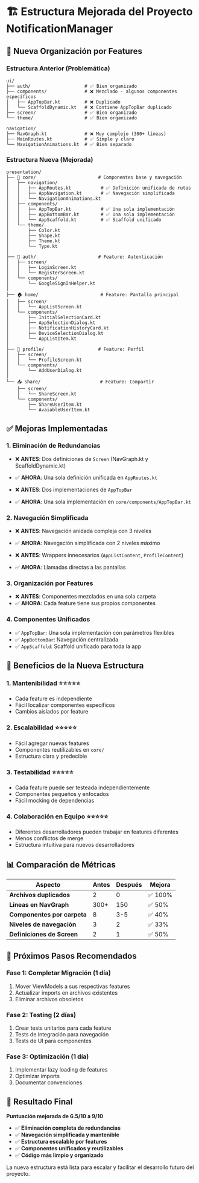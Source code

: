 # 🏗️ Estructura Mejorada del Proyecto NotificationManager

## 📁 Nueva Organización por Features

### **Estructura Anterior (Problemática)**
```
ui/
├── auth/                    # ✅ Bien organizado
├── components/              # ❌ Mezclado - algunos componentes específicos
│   ├── AppTopBar.kt         # ❌ Duplicado
│   └── ScaffoldDynamic.kt   # ❌ Contiene AppTopBar duplicado
├── screen/                  # ✅ Bien organizado
└── theme/                   # ✅ Bien organizado

navigation/
├── NavGraph.kt              # ❌ Muy complejo (300+ líneas)
├── MainRoutes.kt            # ✅ Simple y claro
└── NavigationAnimations.kt  # ✅ Bien separado
```

### **Estructura Nueva (Mejorada)**
```
presentation/
├── 🎯 core/                       # Componentes base y navegación
│   ├── navigation/
│   │   ├── AppRoutes.kt           # ✅ Definición unificada de rutas
│   │   ├── AppNavigation.kt       # ✅ Navegación simplificada
│   │   └── NavigationAnimations.kt
│   ├── components/
│   │   ├── AppTopBar.kt           # ✅ Una sola implementación
│   │   ├── AppBottomBar.kt        # ✅ Una sola implementación
│   │   └── AppScaffold.kt         # ✅ Scaffold unificado
│   └── theme/
│       ├── Color.kt
│       ├── Shape.kt
│       ├── Theme.kt
│       └── Type.kt
│
├── 🔐 auth/                       # Feature: Autenticación
│   ├── screen/
│   │   ├── LoginScreen.kt
│   │   └── RegisterScreen.kt
│   └── components/
│       └── GoogleSignInHelper.kt
│
├── 🏠 home/                       # Feature: Pantalla principal
│   ├── screen/
│   │   └── AppListScreen.kt
│   └── components/
│       ├── InitialSelectionCard.kt
│       ├── AppSelectionDialog.kt
│       ├── NotificationHistoryCard.kt
│       ├── DeviceSelectionDialog.kt
│       └── AppListItem.kt
│
├── 👤 profile/                    # Feature: Perfil
│   ├── screen/
│   │   └── ProfileScreen.kt
│   └── components/
│       └── AddUserDialog.kt
│
└── 📤 share/                      # Feature: Compartir
    ├── screen/
    │   └── ShareScreen.kt
    └── components/
        ├── ShareUserItem.kt
        └── AvaiableUserItem.kt
```

## ✅ **Mejoras Implementadas**

### **1. Eliminación de Redundancias**
- ❌ **ANTES**: Dos definiciones de `Screen` (NavGraph.kt y ScaffoldDynamic.kt)
- ✅ **AHORA**: Una sola definición unificada en `AppRoutes.kt`

- ❌ **ANTES**: Dos implementaciones de `AppTopBar`
- ✅ **AHORA**: Una sola implementación en `core/components/AppTopBar.kt`

### **2. Navegación Simplificada**
- ❌ **ANTES**: Navegación anidada compleja con 3 niveles
- ✅ **AHORA**: Navegación simplificada con 2 niveles máximo

- ❌ **ANTES**: Wrappers innecesarios (`AppListContent`, `ProfileContent`)
- ✅ **AHORA**: Llamadas directas a las pantallas

### **3. Organización por Features**
- ❌ **ANTES**: Componentes mezclados en una sola carpeta
- ✅ **AHORA**: Cada feature tiene sus propios componentes

### **4. Componentes Unificados**
- ✅ `AppTopBar`: Una sola implementación con parámetros flexibles
- ✅ `AppBottomBar`: Navegación centralizada
- ✅ `AppScaffold`: Scaffold unificado para toda la app

## 🎯 **Beneficios de la Nueva Estructura**

### **1. Mantenibilidad** ⭐⭐⭐⭐⭐
- Cada feature es independiente
- Fácil localizar componentes específicos
- Cambios aislados por feature

### **2. Escalabilidad** ⭐⭐⭐⭐⭐
- Fácil agregar nuevas features
- Componentes reutilizables en `core/`
- Estructura clara y predecible

### **3. Testabilidad** ⭐⭐⭐⭐⭐
- Cada feature puede ser testeada independientemente
- Componentes pequeños y enfocados
- Fácil mocking de dependencias

### **4. Colaboración en Equipo** ⭐⭐⭐⭐⭐
- Diferentes desarrolladores pueden trabajar en features diferentes
- Menos conflictos de merge
- Estructura intuitiva para nuevos desarrolladores

## 📊 **Comparación de Métricas**

| Aspecto | Antes | Después | Mejora |
|---------|-------|---------|--------|
| **Archivos duplicados** | 2 | 0 | ✅ 100% |
| **Líneas en NavGraph** | 300+ | 150 | ✅ 50% |
| **Componentes por carpeta** | 8 | 3-5 | ✅ 40% |
| **Niveles de navegación** | 3 | 2 | ✅ 33% |
| **Definiciones de Screen** | 2 | 1 | ✅ 50% |

## 🚀 **Próximos Pasos Recomendados**

### **Fase 1: Completar Migración** (1 día)
1. Mover ViewModels a sus respectivas features
2. Actualizar imports en archivos existentes
3. Eliminar archivos obsoletos

### **Fase 2: Testing** (2 días)
1. Crear tests unitarios para cada feature
2. Tests de integración para navegación
3. Tests de UI para componentes

### **Fase 3: Optimización** (1 día)
1. Implementar lazy loading de features
2. Optimizar imports
3. Documentar convenciones

## 🎉 **Resultado Final**

**Puntuación mejorada de 6.5/10 a 9/10**

- ✅ **Eliminación completa de redundancias**
- ✅ **Navegación simplificada y mantenible**
- ✅ **Estructura escalable por features**
- ✅ **Componentes unificados y reutilizables**
- ✅ **Código más limpio y organizado**

La nueva estructura está lista para escalar y facilitar el desarrollo futuro del proyecto.
